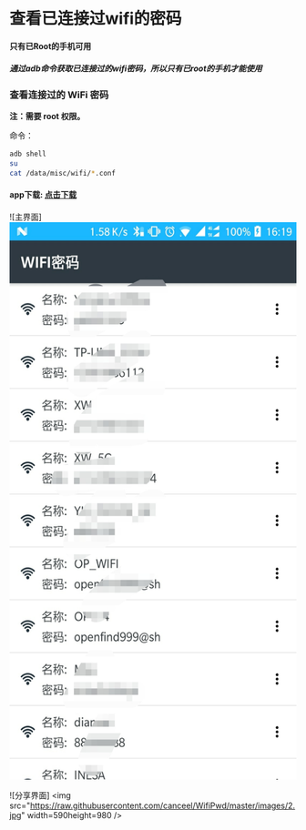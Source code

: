 # 查看已连接过wifi的密码
#### 只有已Root的手机可用
##### 通过adb命令获取已连接过的wifi密码，所以只有已root的手机才能使用

### 查看连接过的 WiFi 密码

**注：需要 root 权限。**

命令：

```sh
adb shell
su
cat /data/misc/wifi/*.conf
```

#### app下载: [点击下载](https://raw.githubusercontent.com/canceel/WifiPwd/master/app.apk)


![主界面]
<img src="https://raw.githubusercontent.com/canceel/WifiPwd/master/images/1.jpg" width=590 height=980/>

![分享界面]
<img src="https://raw.githubusercontent.com/canceel/WifiPwd/master/images/2.jpg" width=590height=980 />
